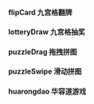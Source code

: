 #### flipCard 九宫格翻牌
#### lotteryDraw 九宫格抽奖
#### puzzleDrag 拖拽拼图
#### puzzleSwipe 滑动拼图
#### huarongdao 华容道游戏
